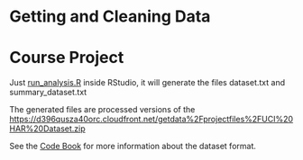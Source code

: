 Getting and Cleaning Data 
=========================

Course Project
==============

Just [run\_analysis.R](run\_analysis.R) inside RStudio, it will generate the files dataset.txt and summary\_dataset.txt

The generated files are processed versions of the https://d396qusza40orc.cloudfront.net/getdata%2Fprojectfiles%2FUCI%20HAR%20Dataset.zip 

See the [Code Book](CodeBook.md) for more information about the dataset format. 
